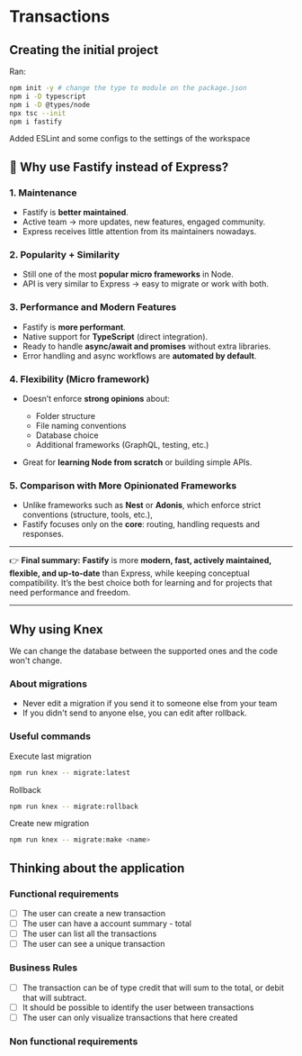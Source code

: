 # Transactions

## Creating the initial project

Ran:

```bash
npm init -y # change the type to module on the package.json
npm i -D typescript
npm i -D @types/node
npx tsc --init
npm i fastify

```
Added ESLint and some configs to the settings of the workspace

## 📌 Why use **Fastify** instead of Express?

### 1. **Maintenance**

- Fastify is **better maintained**.
- Active team → more updates, new features, engaged community.
- Express receives little attention from its maintainers nowadays.

### 2. **Popularity + Similarity**

- Still one of the most **popular micro frameworks** in Node.
- API is very similar to Express → easy to migrate or work with both.

### 3. **Performance and Modern Features**

- Fastify is **more performant**.
- Native support for **TypeScript** (direct integration).
- Ready to handle **async/await and promises** without extra libraries.
- Error handling and async workflows are **automated by default**.

### 4. **Flexibility (Micro framework)**

- Doesn’t enforce **strong opinions** about:

  - Folder structure
  - File naming conventions
  - Database choice
  - Additional frameworks (GraphQL, testing, etc.)

- Great for **learning Node from scratch** or building simple APIs.

### 5. **Comparison with More Opinionated Frameworks**

- Unlike frameworks such as **Nest** or **Adonis**, which enforce strict conventions (structure, tools, etc.),
- Fastify focuses only on the **core**: routing, handling requests and responses.

---

👉 **Final summary:**
**Fastify** is more **modern, fast, actively maintained, flexible, and up-to-date** than Express, while keeping conceptual compatibility. It’s the best choice both for learning and for projects that need performance and freedom.

---

## Why using Knex
We can change the database between the supported ones and the code won't change.

### About migrations
- Never edit a migration if you send it to someone else from your team
- If you didn't send to anyone else, you can edit after rollback.

### Useful commands
Execute last migration
```bash
npm run knex -- migrate:latest
```
Rollback
```bash
npm run knex -- migrate:rollback
```
Create new migration
```bash
npm run knex -- migrate:make <name>
```

## Thinking about the application
### Functional requirements
- [ ] The user can create a new transaction
- [ ] The user can have a account summary - total
- [ ] The user can list all the transactions
- [ ] The user can see a unique transaction

### Business Rules
- [ ] The transaction can be of type credit that will sum to the total, or debit that will subtract.
- [ ] It should be possible to identify the user between transactions
- [ ] The user can only visualize transactions that here created

### Non functional requirements